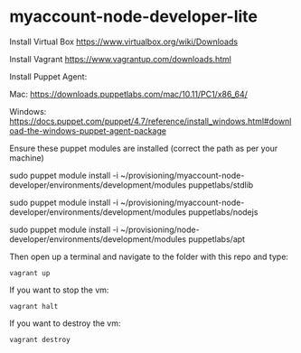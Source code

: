 # myaccount-node-developer-lite

Install Virtual Box
https://www.virtualbox.org/wiki/Downloads

Install Vagrant 
https://www.vagrantup.com/downloads.html

Install Puppet Agent:

Mac:
https://downloads.puppetlabs.com/mac/10.11/PC1/x86_64/

Windows:
https://docs.puppet.com/puppet/4.7/reference/install_windows.html#download-the-windows-puppet-agent-package


Ensure these puppet modules are installed (correct the path as per your machine)

sudo puppet module install -i ~/provisioning/myaccount-node-developer/environments/development/modules puppetlabs/stdlib

sudo puppet module install -i ~/provisioning/myaccount-node-developer/environments/development/modules puppetlabs/nodejs

sudo puppet module install -i ~/provisioning/node-developer/environments/development/modules puppetlabs/apt

Then open up a terminal and navigate to the folder with this repo and type:

```
vagrant up
```

If you want to stop the vm:

```
vagrant halt
```

If you want to destroy the vm:

```
vagrant destroy
```


